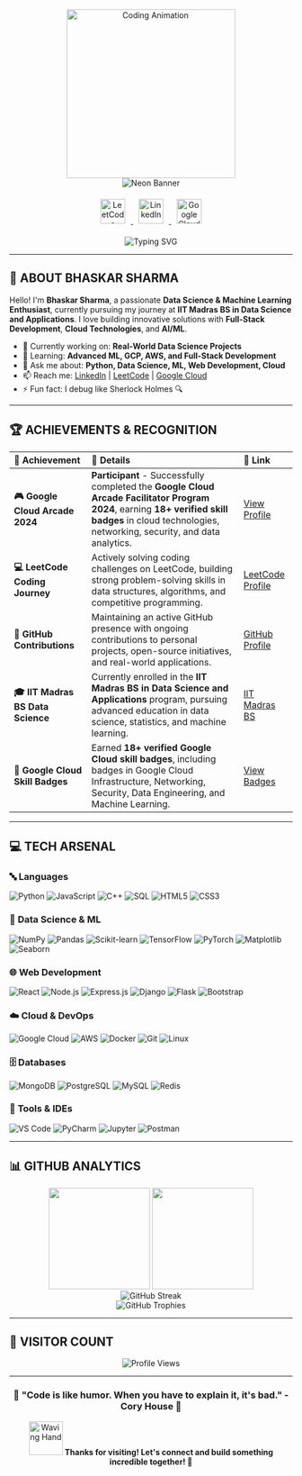 <!-- 🎯 SUPER COOL ANIMATED CODING CHARACTER 🎯 -->
<div align="center">
  <img src="https://media.giphy.com/media/v1.Y2lkPTc5MGI3NjExNWlmZGIwbzh1bWIwdTI4M284cDN4aTc5b2cybHk5YWNxMmtkMW94cSZlcD12MV9naWZzX3NlYXJjaCZjdD1n/SG6JXzFtxPDna/giphy.gif" width="300" alt="Coding Animation" />
</div>

<!-- 🌟 VIBRANT NEON BANNER 🌟 -->
<div align="center">
  <img src="https://capsule-render.vercel.app/api?type=waving&color=F59E42:6366F1:06B6D4&height=120&section=header&text=Bhaskar%20Sharma%20%7C%20IITM%20DS%20%7C%20Techie&fontColor=43e7f2&fontSize=38&animation=twinkle" alt="Neon Banner" />
</div>

<!-- 🔗 SOCIAL/LINK BAR 🔗 -->
<div align="center" style="margin: 20px 0;">
  <a href="https://leetcode.com/01Bhaskar-dev" target="_blank">
    <img src="https://cdn.jsdelivr.net/gh/devicons/devicon/icons/leetcode/leetcode-original.svg" alt="LeetCode" width="44" height="44" style="margin: 0 10px;" />
  </a>
  <a href="https://linkedin.com/in/bhaskar-dev" target="_blank">
    <img src="https://cdn.jsdelivr.net/gh/devicons/devicon/icons/linkedin/linkedin-original.svg" alt="LinkedIn" width="44" height="44" style="margin: 0 10px;" />
  </a>
  <a href="https://www.cloudskillsboost.google/public_profiles/5494d097-c898-49a1-ae4d-d893015ff82e" target="_blank">
    <img src="https://www.gstatic.com/cloud/images/social-icon-google-cloud-120.png" alt="Google Cloud" width="44" height="44" style="margin: 0 10px;" />
  </a>
</div>

<!-- ⚡ ANIMATED TYPING SUBTITLE ⚡ -->
<div align="center">
  <img src="https://readme-typing-svg.herokuapp.com?font=Orbitron&size=24&duration=3000&pause=1000&color=43E7F2&center=true&vCenter=true&width=600&lines=Data+Science+%7C+Machine+Learning+Enthusiast;Full-Stack+Developer+%7C+Cloud+Learner;Google+Cloud+Skills+Boost+Participant;Building+the+Future+with+Code+%26+Learning" alt="Typing SVG" />
</div>

---

## 🚀 **ABOUT BHASKAR SHARMA**

Hello! I'm **Bhaskar Sharma**, a passionate **Data Science & Machine Learning Enthusiast**, currently pursuing my journey at **IIT Madras BS in Data Science and Applications**. I love building innovative solutions with **Full-Stack Development**, **Cloud Technologies**, and **AI/ML**.

- 🔭 Currently working on: **Real-World Data Science Projects**
- 🌱 Learning: **Advanced ML, GCP, AWS, and Full-Stack Development**
- 💬 Ask me about: **Python, Data Science, ML, Web Development, Cloud**
- 📫 Reach me: [LinkedIn](https://linkedin.com/in/bhaskar-dev) | [LeetCode](https://leetcode.com/01Bhaskar-dev) | [Google Cloud](https://www.cloudskillsboost.google/public_profiles/5494d097-c898-49a1-ae4d-d893015ff82e)
- ⚡ Fun fact: I debug like Sherlock Holmes 🔍

---

## 🏆 **ACHIEVEMENTS & RECOGNITION**

<div align="center">

| 🎯 **Achievement** | 📌 **Details** | 🔗 **Link** |
|:---|:---|:---|
| **🎮 Google Cloud Arcade 2024** | **Participant** - Successfully completed the **Google Cloud Arcade Facilitator Program 2024**, earning **18+ verified skill badges** in cloud technologies, networking, security, and data analytics. | [View Profile](https://www.cloudskillsboost.google/public_profiles/5494d097-c898-49a1-ae4d-d893015ff82e) |
| **💻 LeetCode Coding Journey** | Actively solving coding challenges on LeetCode, building strong problem-solving skills in data structures, algorithms, and competitive programming. | [LeetCode Profile](https://leetcode.com/01Bhaskar-dev) |
| **🚀 GitHub Contributions** | Maintaining an active GitHub presence with ongoing contributions to personal projects, open-source initiatives, and real-world applications. | [GitHub Profile](https://github.com/01Bhaskar-dev) |
| **🎓 IIT Madras BS Data Science** | Currently enrolled in the **IIT Madras BS in Data Science and Applications** program, pursuing advanced education in data science, statistics, and machine learning. | [IIT Madras BS](https://onlinedegree.iitm.ac.in/) |
| **📜 Google Cloud Skill Badges** | Earned **18+ verified Google Cloud skill badges**, including badges in Google Cloud Infrastructure, Networking, Security, Data Engineering, and Machine Learning. | [View Badges](https://www.cloudskillsboost.google/public_profiles/5494d097-c898-49a1-ae4d-d893015ff82e) |

</div>

---

## 💻 **TECH ARSENAL**

### 🔤 **Languages**
![Python](https://img.shields.io/badge/Python-3776AB?style=for-the-badge&logo=python&logoColor=white)
![JavaScript](https://img.shields.io/badge/JavaScript-F7DF1E?style=for-the-badge&logo=javascript&logoColor=black)
![C++](https://img.shields.io/badge/C++-00599C?style=for-the-badge&logo=cplusplus&logoColor=white)
![SQL](https://img.shields.io/badge/SQL-CC2927?style=for-the-badge&logo=microsoftsqlserver&logoColor=white)
![HTML5](https://img.shields.io/badge/HTML5-E34F26?style=for-the-badge&logo=html5&logoColor=white)
![CSS3](https://img.shields.io/badge/CSS3-1572B6?style=for-the-badge&logo=css3&logoColor=white)

### 🧠 **Data Science & ML**
![NumPy](https://img.shields.io/badge/NumPy-013243?style=for-the-badge&logo=numpy&logoColor=white)
![Pandas](https://img.shields.io/badge/Pandas-150458?style=for-the-badge&logo=pandas&logoColor=white)
![Scikit-learn](https://img.shields.io/badge/Scikit--learn-F7931E?style=for-the-badge&logo=scikit-learn&logoColor=white)
![TensorFlow](https://img.shields.io/badge/TensorFlow-FF6F00?style=for-the-badge&logo=tensorflow&logoColor=white)
![PyTorch](https://img.shields.io/badge/PyTorch-EE4C2C?style=for-the-badge&logo=pytorch&logoColor=white)
![Matplotlib](https://img.shields.io/badge/Matplotlib-11557c?style=for-the-badge&logo=python&logoColor=white)
![Seaborn](https://img.shields.io/badge/Seaborn-3776AB?style=for-the-badge&logo=python&logoColor=white)

### 🌐 **Web Development**
![React](https://img.shields.io/badge/React-20232A?style=for-the-badge&logo=react&logoColor=61DAFB)
![Node.js](https://img.shields.io/badge/Node.js-43853D?style=for-the-badge&logo=node.js&logoColor=white)
![Express.js](https://img.shields.io/badge/Express.js-000000?style=for-the-badge&logo=express&logoColor=white)
![Django](https://img.shields.io/badge/Django-092E20?style=for-the-badge&logo=django&logoColor=white)
![Flask](https://img.shields.io/badge/Flask-000000?style=for-the-badge&logo=flask&logoColor=white)
![Bootstrap](https://img.shields.io/badge/Bootstrap-563D7C?style=for-the-badge&logo=bootstrap&logoColor=white)

### ☁️ **Cloud & DevOps**
![Google Cloud](https://img.shields.io/badge/Google_Cloud-4285F4?style=for-the-badge&logo=google-cloud&logoColor=white)
![AWS](https://img.shields.io/badge/AWS-232F3E?style=for-the-badge&logo=amazon-aws&logoColor=white)
![Docker](https://img.shields.io/badge/Docker-2496ED?style=for-the-badge&logo=docker&logoColor=white)
![Git](https://img.shields.io/badge/Git-F05032?style=for-the-badge&logo=git&logoColor=white)
![Linux](https://img.shields.io/badge/Linux-FCC624?style=for-the-badge&logo=linux&logoColor=black)

### 🗄️ **Databases**
![MongoDB](https://img.shields.io/badge/MongoDB-4EA94B?style=for-the-badge&logo=mongodb&logoColor=white)
![PostgreSQL](https://img.shields.io/badge/PostgreSQL-316192?style=for-the-badge&logo=postgresql&logoColor=white)
![MySQL](https://img.shields.io/badge/MySQL-00000F?style=for-the-badge&logo=mysql&logoColor=white)
![Redis](https://img.shields.io/badge/Redis-DC382D?style=for-the-badge&logo=redis&logoColor=white)

### 🔧 **Tools & IDEs**
![VS Code](https://img.shields.io/badge/VS_Code-007ACC?style=for-the-badge&logo=visual-studio-code&logoColor=white)
![PyCharm](https://img.shields.io/badge/PyCharm-000000?style=for-the-badge&logo=pycharm&logoColor=white)
![Jupyter](https://img.shields.io/badge/Jupyter-F37626?style=for-the-badge&logo=jupyter&logoColor=white)
![Postman](https://img.shields.io/badge/Postman-FF6C37?style=for-the-badge&logo=postman&logoColor=white)

---

## 📊 **GITHUB ANALYTICS**

<div align="center">
  <img height="180em" src="https://github-readme-stats.vercel.app/api?username=01Bhaskar-dev&show_icons=true&theme=radical&count_private=true&include_all_commits=true" />
  <img height="180em" src="https://github-readme-stats.vercel.app/api/top-langs/?username=01Bhaskar-dev&layout=compact&theme=radical" />
</div>

<div align="center">
  <img src="https://github-readme-streak-stats.herokuapp.com/?user=01Bhaskar-dev&theme=radical" alt="GitHub Streak" />
</div>

<div align="center">
  <img src="https://github-profile-trophy.vercel.app/?username=01Bhaskar-dev&theme=radical&no-frame=false&no-bg=false&margin-w=4" alt="GitHub Trophies" />
</div>

---

## 🎯 **VISITOR COUNT**

<div align="center">
  <img src="https://komarev.com/ghpvc/?username=01Bhaskar-dev&label=Profile%20views&color=0e75b6&style=flat" alt="Profile Views" />
</div>

---

<div align="center">
  <h3>🌟 "Code is like humor. When you have to explain it, it's bad." - Cory House 🌟</h3>
  <img src="https://media.giphy.com/media/LnQjpWaON8nhr21vNW/giphy.gif" width="60" alt="Waving Hand" />
  <strong>Thanks for visiting! Let's connect and build something incredible together! 🚀</strong>
</div>
